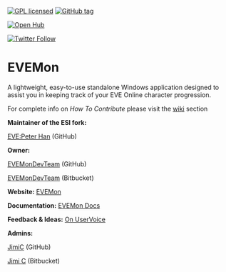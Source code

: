 [![GPL licensed](https://img.shields.io/badge/license-GPL%20v2-blue.svg)]()
[![GitHub tag](https://img.shields.io/github/tag/evemondevteam/evemon.svg)]()

[![Open Hub](https://www.openhub.net/p/evemon/widgets/project_thin_badge.gif)](https://www.openhub.net/p/evemon)

[![Twitter Follow](https://img.shields.io/twitter/follow/EVEMon.svg?style=social)](https://twitter.com/evemon)

# **EVEMon** 

A lightweight, easy-to-use standalone Windows application designed to assist you in keeping track of your EVE Online character progression.

For complete info on *How To Contribute* please visit the [wiki](https://bitbucket.org/EVEMonDevTeam/evemon/wiki) section

**Maintainer of the ESI fork:**

[EVE:Peter Han](https://github.com/peterhaneve/evemon) (GitHub)

**Owner:** 

[EVEMonDevTeam](https://github.com/evemondevteam/) (GitHub)

[EVEMonDevTeam](https://bitbucket.org/EVEMonDevTeam) (Bitbucket)

**Website:** [EVEMon](https://evemondevteam.github.io/evemon/)

**Documentation:** [EVEMon Docs](https://evemon.readthedocs.org/)

**Feedback & Ideas:** [On UserVoice](https://evemon.uservoice.com/)

**Admins:**

[JimiC](https://github.com/JimiC) (GitHub)

[Jimi C](https://bitbucket.org/Desmont_McCallock) (Bitbucket)